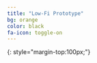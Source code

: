 ```yaml
---
title: "Low-Fi Prototype"
bg: orange
color: black
fa-icon: toggle-on
---
```


{: style="margin-top:100px;"}

